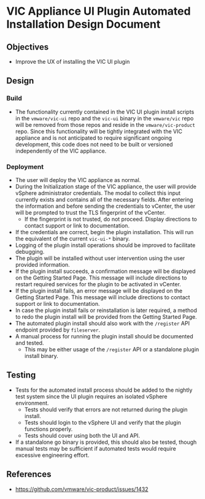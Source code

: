 # VIC Appliance UI Plugin Automated Installation Design Document

## Objectives

- Improve the UX of installing the VIC UI plugin

## Design

### Build

- The functionality currently contained in the VIC UI plugin install scripts in the `vmware/vic-ui` repo and the `vic-ui` binary in the `vmware/vic` repo will be removed from those repos and reside in the `vmware/vic-product` repo. Since this functionality will be tightly integrated with the VIC appliance and is not anticipated to require significant ongoing development, this code does not need to be built or versioned independently of the VIC appliance.

### Deployment

- The user will deploy the VIC appliance as normal.
- During the Initialization stage of the VIC appliance, the user will provide vSphere administrator credentials. The modal to collect this input currently exists and contains all of the necessary fields. After entering the information and before sending the credentials to vCenter, the user will be prompted to trust the TLS fingerprint of the vCenter.
	- If the fingerprint is not trusted, do not proceed. Display directions to contact support or link to documentation. 
- If the credentials are correct, begin the plugin installation. This will run the equivalent of the current `vic-ui-*` binary.
- Logging of the plugin install operations should be improved to facilitate debugging.
- The plugin will be installed without user intervention using the user provided information.
- If the plugin install succeeds, a confirmation message will be displayed on the Getting Started Page. This message will include directions to restart required services for the plugin to be activated in vCenter.
- If the plugin install fails, an error message will be displayed on the Getting Started Page. This message will include directions to contact support or link to documentation.
- In case the plugin install fails or reinstallation is later required, a method to redo the plugin install will be provided from the Getting Started Page. 
- The automated plugin install should also work with the `/register` API endpoint provided by `fileserver`.
- A manual process for running the plugin install should be documented and tested.
	- This may be either usage of the `/register` API or a standalone plugin install binary.

## Testing

- Tests for the automated install process should be added to the nightly test system since the UI
  plugin requires an isolated vSphere environment.
  - Tests should verify that errors are not returned during the plugin install.
  - Tests should login to the vSphere UI and verify that the plugin functions properly.
  - Tests should cover using both the UI and API. 
- If a standalone go binary is provided, this should also be tested, though manual tests may be
  sufficient if automated tests would require excessive engineering effort.

## References

- https://github.com/vmware/vic-product/issues/1432

